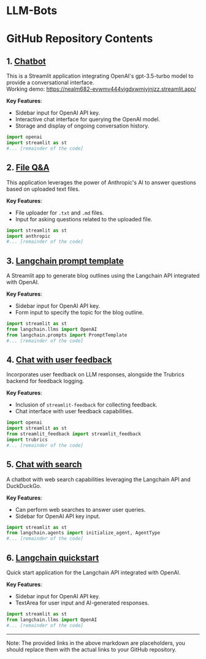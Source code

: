 # LLM-Bots

# GitHub Repository Contents

## 1. [Chatbot](https://github.com/nealm682/LLM-Bots/blob/main/Chatbot.py)

This is a Streamlit application integrating OpenAI's gpt-3.5-turbo model to provide a conversational interface.  
Working demo: https://nealm682-evwmv444vigdxwmjyjnjzz.streamlit.app/


**Key Features**:
- Sidebar input for OpenAI API key.
- Interactive chat interface for querying the OpenAI model.
- Storage and display of ongoing conversation history.

```python
import openai
import streamlit as st
#... [remainder of the code]
```

## 2. [File Q&A](https://github.com/nealm682/LLM-Bots/blob/main/pages/1_File_Q%26A.py)

This application leverages the power of Anthropic's AI to answer questions based on uploaded text files.

**Key Features**:
- File uploader for `.txt` and `.md` files.
- Input for asking questions related to the uploaded file.

```python
import streamlit as st
import anthropic
#... [remainder of the code]
```

## 3. [Langchain prompt template](https://github.com/nealm682/LLM-Bots/blob/main/pages/4_Langchain_PromptTemplate.py)

A Streamlit app to generate blog outlines using the Langchain API integrated with OpenAI.

**Key Features**:
- Sidebar input for OpenAI API key.
- Form input to specify the topic for the blog outline.

```python
import streamlit as st
from langchain.llms import OpenAI
from langchain.prompts import PromptTemplate
#... [remainder of the code]
```

## 4. [Chat with user feedback](https://github.com/nealm682/LLM-Bots/blob/main/pages/5_Chat_with_user_feedback.py)

Incorporates user feedback on LLM responses, alongside the Trubrics backend for feedback logging.

**Key Features**:
- Inclusion of `streamlit-feedback` for collecting feedback.
- Chat interface with user feedback capabilities.

```python
import openai
import streamlit as st
from streamlit_feedback import streamlit_feedback
import trubrics
#... [remainder of the code]
```

## 5. [Chat with search](https://github.com/nealm682/LLM-Bots/blob/main/pages/2_Chat_with_search.py)

A chatbot with web search capabilities leveraging the Langchain API and DuckDuckGo.

**Key Features**:
- Can perform web searches to answer user queries.
- Sidebar for OpenAI API key input.

```python
import streamlit as st
from langchain.agents import initialize_agent, AgentType
#... [remainder of the code]
```

## 6. [Langchain quickstart](https://github.com/nealm682/LLM-Bots/blob/main/pages/3_Langchain_Quickstart.py)

Quick start application for the Langchain API integrated with OpenAI.

**Key Features**:
- Sidebar input for OpenAI API key.
- TextArea for user input and AI-generated responses.

```python
import streamlit as st
from langchain.llms import OpenAI
#... [remainder of the code]
```

---

Note: The provided links in the above markdown are placeholders, you should replace them with the actual links to your GitHub repository.
